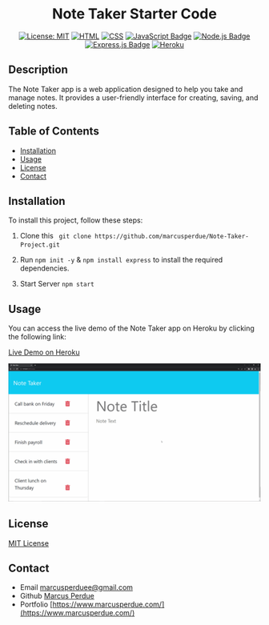 
<div align="center">
  
  # Note Taker Starter Code

  [![License: MIT](https://img.shields.io/badge/License-MIT-yellow.svg)](https://opensource.org/licenses/MIT)
  [![HTML](https://img.shields.io/badge/HTML5-%23E34F26.svg?style=flat&logo=html5&logoColor=white)](https://developer.mozilla.org/en-US/docs/Web/HTML)
  [![CSS](https://img.shields.io/badge/CSS3-%231572B6.svg?style=flat&logo=css3&logoColor=white)](https://developer.mozilla.org/en-US/docs/Web/CSS)
  [![JavaScript Badge](https://img.shields.io/badge/JavaScript-F7DF1E?logo=javascript&logoColor=000&style=flat)](https://developer.mozilla.org/en-US/docs/Web/JavaScript)
  [![Node.js Badge](https://img.shields.io/badge/Node.js-393?logo=nodedotjs&logoColor=fff&style=flat)](https://nodejs.org/en) 
  [![Express.js Badge](https://img.shields.io/badge/Express.js-000?logo=express&logoColor=fff&style=flat)](https://expressjs.com/)
 [![Heroku](https://img.shields.io/badge/Heroku-%23430098.svg?style=flat&logo=heroku&logoColor=white)](https://www.heroku.com/)


</div>

## Description

The Note Taker app is a web application designed to help you take and manage notes. It provides a user-friendly interface for creating, saving, and deleting notes.


## Table of Contents

* [Installation](#installation)
* [Usage](#usage)
* [License](#license)
* [Contact](#contact)

## Installation
 
To install this project, follow these steps:

1. Clone this ``` git clone https://github.com/marcusperdue/Note-Taker-Project.git``` 

2. Run `npm init -y` & `npm install express`  to install the required dependencies.

3. Start Server `npm start`

## Usage

You can access the live demo of the Note Taker app on Heroku by clicking the following link:

[Live Demo on Heroku](https://rocky-anchorage-20401-98e4f9cdce0a.herokuapp.com/notes)

[![Demo](/public/media/demo.gif)](https://rocky-anchorage-20401-98e4f9cdce0a.herokuapp.com/notes)

## License

[MIT License](https://opensource.org/licenses/MIT)

## Contact
* Email marcusperduee@gmail.com
* Github [Marcus Perdue](https://github.com/marcusperdue)
* Portfolio [https://www.marcusperdue.com/](https://www.marcusperdue.com/)